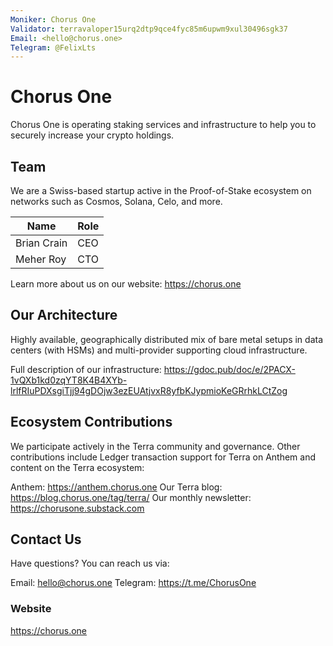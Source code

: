 ```yaml
---
Moniker: Chorus One
Validator: terravaloper15urq2dtp9qce4fyc85m6upwm9xul30496sgk37
Email: <hello@chorus.one>
Telegram: @FelixLts
---
```


# Chorus One

Chorus One is operating staking services and infrastructure to help you to securely increase your crypto holdings.

## Team

We are a Swiss-based startup active in the Proof-of-Stake ecosystem on networks such as Cosmos, Solana, Celo, and more. 

| Name         | Role 
| ------------ | --------------- |
| Brian Crain  | CEO             |
| Meher Roy    | CTO             |

Learn more about us on our website: https://chorus.one

## Our Architecture

Highly available, geographically distributed mix of bare metal setups in data centers (with HSMs) and multi-provider supporting cloud infrastructure. 

Full description of our infrastructure: <https://gdoc.pub/doc/e/2PACX-1vQXb1kd0zqYT8K4B4XYb-lrlfRIuPDXsgiTjj94gDOjw3ezEUAtjvxR8yfbKJypmioKeGRrhkLCtZog>

## Ecosystem Contributions

We participate actively in the Terra community and governance. Other contributions include Ledger transaction support for Terra on Anthem and content on the Terra ecosystem:

Anthem: https://anthem.chorus.one
Our Terra blog: https://blog.chorus.one/tag/terra/
Our monthly newsletter: https://chorusone.substack.com

## Contact Us

Have questions? You can reach us via:

Email: <hello@chorus.one>
Telegram: <https://t.me/ChorusOne>

### Website

https://chorus.one
